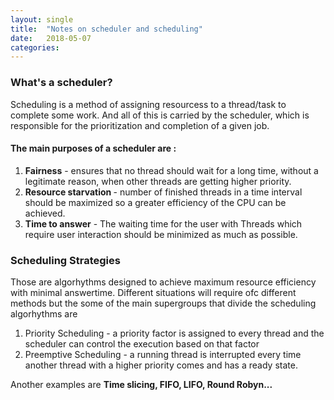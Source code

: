 ```yaml
---
layout: single
title:  "Notes on scheduler and scheduling"
date:   2018-05-07
categories: 
---
```


<h3> What's a scheduler? </h3>
Scheduling is a method of assigning resourcess to a thread/task to complete some work. And all of this is carried by the scheduler, which is responsible for the prioritization and completion of a given job.


<h4>The main purposes of a scheduler are :</h4>
<ol> 
<li><b>Fairness</b> - ensures that no thread should wait for a long time, without a legitimate reason, when other threads are getting higher priority.</li>
<li><b>Resource starvation </b>- number of finished threads in a time interval should be maximized so a greater efficiency of the CPU can be achieved.</li>
<li><b>Time to answer</b> - The waiting time for the user with Threads which require user interaction should be minimized as much as possible.</li>
</ol>

<h3>Scheduling Strategies</h3>
Those are algorhythms designed to achieve maximum resource efficiency with minimal answertime. 
Different situations will require ofc different methods but the some of the main supergroups that divide the scheduling algorhythms are 

1. Priority Scheduling - a priority factor is assigned to every thread and the scheduler can control the execution based on that factor 
2. Preemptive Scheduling - a running thread is interrupted every time another thread with a higher priority comes and has a ready state.

Another examples are <b> Time slicing, FIFO, LIFO, Round Robyn...</b>
